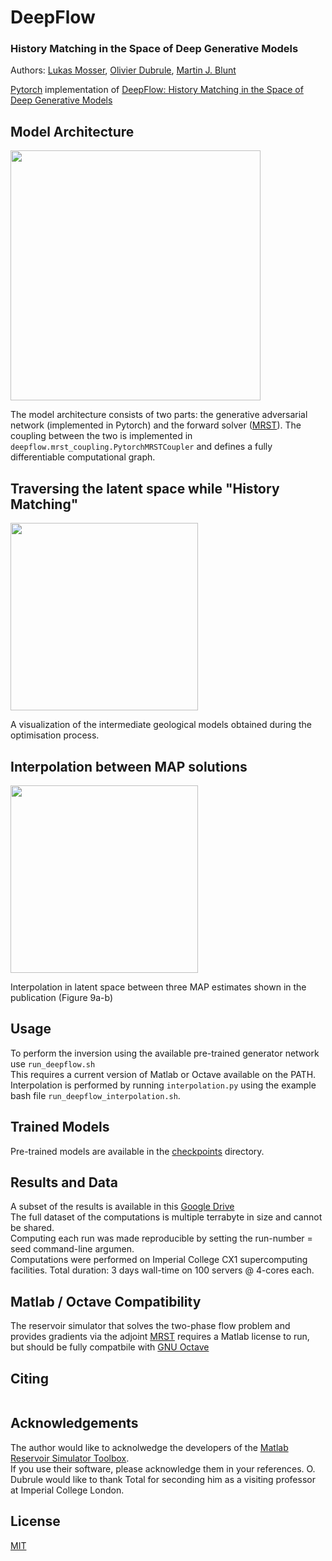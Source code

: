 # DeepFlow
### History Matching in the Space of Deep Generative Models

Authors: [Lukas Mosser](https://twitter.com/porestar), [Olivier Dubrule](https://www.imperial.ac.uk/people/o.dubrule), [Martin J. Blunt]((https://www.imperial.ac.uk/people/m.blunt))  

[Pytorch](https://pytorch.org) implementation of [DeepFlow: History Matching in the Space of Deep Generative Models]()

## Model Architecture
<img src="https://github.com/LukasMosser/DeepFlow/raw/master/results/figures/overview.png" width="400">

The model architecture consists of two parts: the generative adversarial network (implemented in Pytorch) and the forward solver ([MRST](https://www.sintef.no/projectweb/mrst/)).
The coupling between the two is implemented in ```deepflow.mrst_coupling.PytorchMRSTCoupler``` and defines a fully differentiable computational graph.

## Traversing the latent space while "History Matching"

<img src="https://github.com/LukasMosser/DeepFlow/raw/master/results/animations/evolution_facies.gif" width="300">

A visualization of the intermediate geological models obtained during the optimisation process.

## Interpolation between MAP solutions

<img src="https://github.com/LukasMosser/DeepFlow/raw/master/results/animations/interpolated_1_4_5_1.gif" width="300">

Interpolation in latent space between three MAP estimates shown in the publication (Figure 9a-b)

## Usage

To perform the inversion using the available pre-trained generator network use ``` run_deepflow.sh ```  
This requires a current version of Matlab or Octave available on the PATH.  
Interpolation is performed by running ```interpolation.py``` using the example bash file ```run_deepflow_interpolation.sh```.

## Trained Models
Pre-trained models are available in the  [checkpoints](checkpoints/) directory.

## Results and Data

A subset of the results is available in this [Google Drive](https://drive.google.com/drive/folders/1xLkLwDxAGVmfz-o2DzImgr8fP0fQNHW4?usp=sharing)  
The full dataset of the computations is multiple terrabyte in size and cannot be shared.  
Computing each run was made reproducible by setting the run-number = seed command-line argumen.  
Computations were performed on Imperial College CX1 supercomputing facilities.
Total duration: 3 days wall-time on 100 servers @ 4-cores each.  

## Matlab / Octave Compatibility
The reservoir simulator that solves the two-phase flow problem and provides gradients via the adjoint [MRST](https://www.sintef.no/projectweb/mrst/)
requires a Matlab license to run, but should be fully compatbile with [GNU Octave](https://www.gnu.org/software/octave/)

## Citing

```

```

## Acknowledgements

The author would like to acknolwedge the developers of the [Matlab Reservoir Simulator Toolbox](https://www.sintef.no/projectweb/mrst/).  
If you use their software, please acknowledge them in your references.
O. Dubrule would like to thank Total for seconding him as a visiting professor at Imperial College London.

## License

[MIT](LICENSE)


